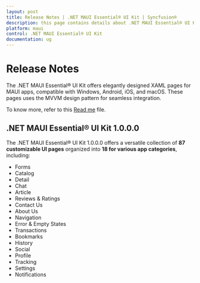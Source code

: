 ```yaml
---
layout: post
title: Release Notes | .NET MAUI Essential® UI Kit | Syncfusion®
description: this page contains details about .NET MAUI Essential® UI Kit Release notes History | Syncfusion®
platform: maui
control: .NET MAUI Essential® UI Kit
documentation: ug
---
```


# Release Notes

The .NET MAUI Essential® UI Kit offers elegantly designed XAML pages for MAUI apps, compatible with Windows, Android, iOS, and macOS. These pages uses the MVVM design pattern for seamless integration.

To know more, refer to this [Read me](https://github.com/syncfusion/essential-ui-kit-for-.net-maui/blob/master/README.md) file. 

## .NET MAUI Essential® UI Kit 1.0.0.0

The .NET MAUI Essential® UI Kit 1.0.0.0 offers a versatile collection of **87 customizable UI pages** organized into **18 for various app categories**, including:

* Forms
* Catalog
* Detail
* Chat
* Article
* Reviews & Ratings
* Contact Us
* About Us
* Navigation
* Error & Empty States
* Transactions
* Bookmarks
* History
* Social
* Profile
* Tracking
* Settings
* Notifications
